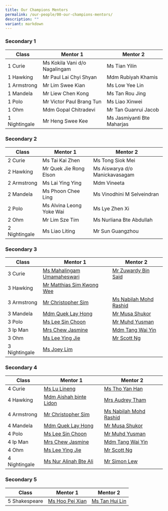 ```yaml
---
title: Our Champions Mentors
permalink: /our-people/00-our-champions-mentors/
description: ""
variant: markdown
---
```

### Secondary 1

| Class | Mentor 1 | Mentor 2 |
| -------- | -------- | -------- |
| 1 Curie    |   Ms Kokila Vani d/o Nagalingam   |   Ms Tian Yilin   |
| 1 Hawking    |   Mr Paul Lai Chyi Shyan   |  Mdm Rubiyah Khamis
| 1 Armstrong    |   Mr Lim Swee Kian   |   Ms Low Yee Lin
| 1 Mandela    | Mr Liew Chen Kong   |   Ms Tan Rou Jing  |
| 1 Polo    |   Mr Victor Paul Brang Tun   |  Ms Liao Xinwei   |
| 1 Ohm    |  Mdm Gopal Chitradevi   |   Mr Tan Guanrui Jacob
| 1 Nightingale    |  Mr Heng Swee Kee   |  Ms Jasmiyanti Bte Maharjas   |

### Secondary 2

| Class | Mentor 1 | Mentor 2 |
| -------- | -------- | -------- |
| 2 Curie    |   Ms Tai Kai Zhen   |  Ms Tong Siok Mei   |
| 2 Hawking    |   Mr Quek Jie Rong Elson   | Ms Aiswarya d/o Manickavasagam  |
| 2 Armstrong    |   Ms Lai Ying Ying   |   Mdm Vineeta|
| 2 Mandela    |   Ms Phoon Chee Ling   |   Ms Vinodhini M Selveindran  |
| 2 Polo    |  Ms Alvina Leong Yoke Wai   |   Ms Lye Zhen Xi   |
| 2 Ohm    |   Mr Lim Sze Tim   |   Ms Nurliana Bte Abdullah   |
| 2 Nightingale    |  Ms Liao Liting   |   Mr Sun Guangzhou   |

### Secondary 3

| Class | Mentor 1 | Mentor 2 |
| -------- | -------- | -------- |
| 3 Curie    |   [Ms Mahalingam Umamaheswari](mailto:mahalingam.umamaheswari@cwss.moe.edu.sg)   |   [Mr Zuwardy Bin Said](mailto:zuwardy.said@cwss.moe.edu.sg)   |
| 3 Hawking    |   [Mr Matthias Sim Kwong Wee](mailto:matthias.sim@cwss.moe.edu.sg)   |      |
| 3 Armstrong    |   [Mr Christopher Sim](mailto:christopher.sim@cwss.moe.edu.sg)   |   [Ms Nabilah Mohd Rashid](mailto:nabilah@cwss.moe.edu.sg)   |
| 3 Mandela    |   [Mdm Quek Lay Hong](mailto:quek.layhong@cwss.moe.edu.sg)   |   [Mr Musa Shukor](mailto:musa.shukor@cwss.moe.edu.sg)   |
| 3 Polo    |   [Ms Lee Sin Choon](mailto:lee.sinchoon@cwss.moe.edu.sg)   |   [Mr Muhd Yusman](mailto:muhammad.yusman@cwss.moe.edu.sg)   |
| 3 Ip Man    |   [Mrs Chew Jasmine](mailto:jasmine.chew@cwss.moe.edu.sg)   |   [Mdm Tang Wai Yin](mailto:tang.waiyin@cwss.moe.edu.sg)   |
| 3 Ohm    |   [Ms Lee Ying Jie](mailto:lee.yingjie@cwss.moe.edu.sg)   |   [Mr Scott Ng](mailto:ng.hanliat@cwss.moe.edu.sg)   |
| 3 Nightingale    |   [Ms Joey Lim](mailto:joeylim.peisi@cwss.moe.edu.sg)   |      |

### Secondary 4

| Class | Mentor 1 | Mentor 2 |
| -------- | -------- | -------- |
| 4 Curie    |   [Ms Lu Lineng](mailto:lu.lineng@cwss.moe.edu.sg)   |   [Ms Tho Yan Han](mailto:tho.yanhan@cwss.moe.edu.sg)   |
| 4 Hawking    |   [Mdm Aishah binte Lidon](mailto:aishah.lidon@cwss.moe.edu.sg)   |   [Mrs Audrey Tham](mailto:audrey.tham@cwss.moe.edu.sg)   |
| 4 Armstrong    |   [Mr Christopher Sim](mailto:christopher.sim@cwss.moe.edu.sg)   |   [Ms Nabilah Mohd Rashid](mailto:nabilah@cwss.moe.edu.sg)   |
| 4 Mandela    |   [Mdm Quek Lay Hong](mailto:quek.layhong@cwss.moe.edu.sg)   |   [Mr Musa Shukor](mailto:musa.shukor@cwss.moe.edu.sg)   |
| 4 Polo    |   [Ms Lee Sin Choon](mailto:lee.sinchoon@cwss.moe.edu.sg)   |   [Mr Muhd Yusman](mailto:muhammad.yusman@cwss.moe.edu.sg)   |
| 4 Ip Man    |   [Mrs Chew Jasmine](mailto:jasmine.chew@cwss.moe.edu.sg)   |   [Mdm Tang Wai Yin](mailto:tang.waiyin@cwss.moe.edu.sg)   |
| 4 Ohm    |   [Ms Lee Ying Jie](mailto:lee.yingjie@cwss.moe.edu.sg)   |   [Mr Scott Ng](mailto:ng.hanliat@cwss.moe.edu.sg)   |
| 4 Nightingale    |   [Ms Nur Alinah Bte Ali](mailto:nur.alinah.binte.ali@cwss.moe.edu.sg)   |   [Mr Simon Lew](mailto:simon.lew@cwss.moe.edu.sg)   |


### Secondary 5

| Class | Mentor 1 | Mentor 2 |
| -------- | -------- | -------- |
| 5 Shakespeare    |   [Ms Hoo Pei Xian](mailto:hoo.peixian@cwss.moe.edu.sg)   |    [Ms Tan Hui Lin](mailto:tan.huilin@cwss.moe.edu.sg)   |
